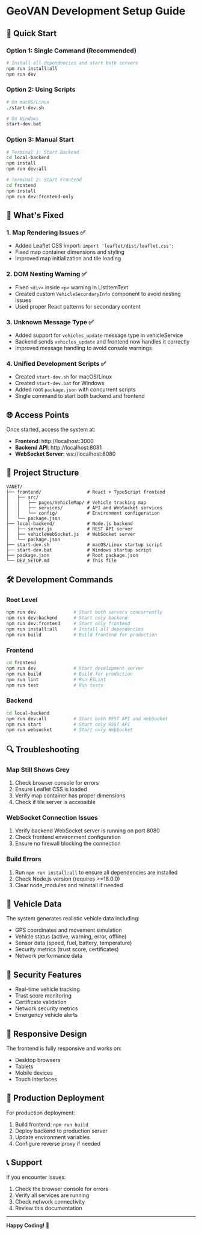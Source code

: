 # GeoVAN Development Setup Guide

## 🚀 Quick Start

### Option 1: Single Command (Recommended)
```bash
# Install all dependencies and start both servers
npm run install:all
npm run dev
```

### Option 2: Using Scripts
```bash
# On macOS/Linux
./start-dev.sh

# On Windows
start-dev.bat
```

### Option 3: Manual Start
```bash
# Terminal 1: Start Backend
cd local-backend
npm install
npm run dev:all

# Terminal 2: Start Frontend
cd frontend
npm install
npm run dev:frontend-only
```

## 🔧 What's Fixed

### 1. Map Rendering Issues ✅
- Added Leaflet CSS import: `import 'leaflet/dist/leaflet.css';`
- Fixed map container dimensions and styling
- Improved map initialization and tile loading

### 2. DOM Nesting Warning ✅
- Fixed `<div>` inside `<p>` warning in ListItemText
- Created custom `VehicleSecondaryInfo` component to avoid nesting issues
- Used proper React patterns for secondary content

### 3. Unknown Message Type ✅
- Added support for `vehicles_update` message type in vehicleService
- Backend sends `vehicles_update` and frontend now handles it correctly
- Improved message handling to avoid console warnings

### 4. Unified Development Scripts ✅
- Created `start-dev.sh` for macOS/Linux
- Created `start-dev.bat` for Windows
- Added root `package.json` with concurrent scripts
- Single command to start both backend and frontend

## 🌐 Access Points

Once started, access the system at:

- **Frontend**: http://localhost:3000
- **Backend API**: http://localhost:8081
- **WebSocket Server**: ws://localhost:8080

## 📁 Project Structure

```
VANET/
├── frontend/                 # React + TypeScript frontend
│   ├── src/
│   │   ├── pages/VehicleMap/ # Vehicle tracking map
│   │   ├── services/         # API and WebSocket services
│   │   └── config/           # Environment configuration
│   └── package.json
├── local-backend/            # Node.js backend
│   ├── server.js             # REST API server
│   ├── vehicleWebSocket.js   # WebSocket server
│   └── package.json
├── start-dev.sh              # macOS/Linux startup script
├── start-dev.bat             # Windows startup script
├── package.json              # Root package.json
└── DEV_SETUP.md              # This file
```

## 🛠️ Development Commands

### Root Level
```bash
npm run dev              # Start both servers concurrently
npm run dev:backend      # Start only backend
npm run dev:frontend     # Start only frontend
npm run install:all      # Install all dependencies
npm run build            # Build frontend for production
```

### Frontend
```bash
cd frontend
npm run dev              # Start development server
npm run build            # Build for production
npm run lint             # Run ESLint
npm run test             # Run tests
```

### Backend
```bash
cd local-backend
npm run dev:all          # Start both REST API and WebSocket
npm run start            # Start only REST API
npm run websocket        # Start only WebSocket
```

## 🔍 Troubleshooting

### Map Still Shows Grey
1. Check browser console for errors
2. Ensure Leaflet CSS is loaded
3. Verify map container has proper dimensions
4. Check if tile server is accessible

### WebSocket Connection Issues
1. Verify backend WebSocket server is running on port 8080
2. Check frontend environment configuration
3. Ensure no firewall blocking the connection

### Build Errors
1. Run `npm run install:all` to ensure all dependencies are installed
2. Check Node.js version (requires >=18.0.0)
3. Clear node_modules and reinstall if needed

## 🚗 Vehicle Data

The system generates realistic vehicle data including:
- GPS coordinates and movement simulation
- Vehicle status (active, warning, error, offline)
- Sensor data (speed, fuel, battery, temperature)
- Security metrics (trust score, certificates)
- Network performance data

## 🔐 Security Features

- Real-time vehicle tracking
- Trust score monitoring
- Certificate validation
- Network security metrics
- Emergency vehicle alerts

## 📱 Responsive Design

The frontend is fully responsive and works on:
- Desktop browsers
- Tablets
- Mobile devices
- Touch interfaces

## 🚀 Production Deployment

For production deployment:
1. Build frontend: `npm run build`
2. Deploy backend to production server
3. Update environment variables
4. Configure reverse proxy if needed

## 📞 Support

If you encounter issues:
1. Check the browser console for errors
2. Verify all services are running
3. Check network connectivity
4. Review this documentation

---

**Happy Coding! 🎉**
